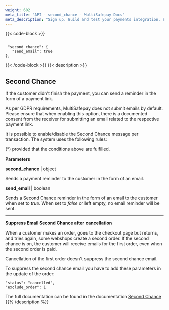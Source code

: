 ```yaml
---
weight: 602
meta_title: "API - second_chance - MultiSafepay Docs"
meta_description: "Sign up. Build and test your payments integration. Explore our products and services. Use our API Reference, SDKs, and wrappers. Get support."
---
```


{{< code-block >}}
```shell 

 "second_chance": {
   "send_email": true
},
 ```
{{< /code-block >}}
{{< description >}}
## Second Chance

If the customer didn't finish the payment, you can send a reminder in the form of a payment link.

As per GDPR requirements, MultiSafepay does not submit emails by default. Please ensure that when enabling this option, there is a documented consent from the receiver for submitting an email related to the respective payment link.

It is possible to enable/disable the Second Chance message per transaction. The system uses the following rules:

(*) provided that the conditions above are fulfilled.


**Parameters**

__second_chance__ | object

Sends a payment reminder to the customer in the form of an email.

__send_email__ | boolean

Sends a Second Chance reminder in the form of an email to the customer when set to _true_. When set to _false_ or left empty, no email reminder will be sent.

----------------

**Suppress Email Second Chance after cancellation**

When a customer makes an order, goes to the checkout page but returns, and tries again, some webshops create a second order. If the second chance is on, the customer will receive emails for the first order, even when the second order is paid.

Cancellation of the first order doesn't suppress the second chance email.

To suppress the second chance email you have to add these parameters in the update of the order:
``` 
"status": "cancelled",
"exclude_order": 1
```


The full documentation can be found in the documentation [Second Chance](/tools/second-chance/how-does-it-work)
{{% /description %}}

